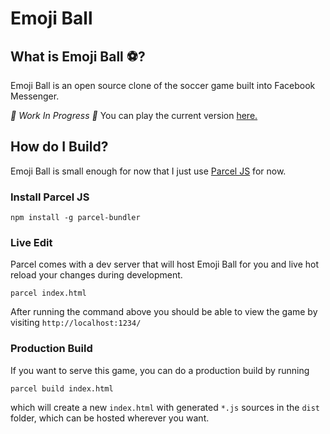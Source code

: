 # Emoji Ball

## What is Emoji Ball ⚽️?

Emoji Ball is an open source clone of the soccer game built into Facebook Messenger.

*🚨 Work In Progress 🚨*
You can play the current version [here.](dustinroepsch.github.io/Emoji-Ball/)

## How do I Build?

Emoji Ball is small enough for now that I just use [Parcel JS](https://parceljs.org/) for now.

### Install Parcel JS

`npm install -g parcel-bundler`

### Live Edit

Parcel comes with a dev server that will host Emoji Ball for you and live hot reload your changes during development. 

`parcel index.html`

After running the command above you should be able to view the game by visiting `http://localhost:1234/`

### Production Build

If you want to serve this game, you can do a production build by running 

`parcel build index.html`

which will create a new `index.html` with generated `*.js` sources in the `dist` folder, which can be hosted wherever you want.
